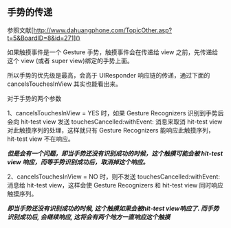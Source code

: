 ## 手势的传递

参照文献[http://www.dahuangphone.com/TopicOther.asp?t=5&BoardID=8&id=271]()

如果触摸事件是一个 Gesture 手势，触摸事件会在传递给 view 之前，先传递给这个 view (或者 super view)绑定的手势上面。

所以手势的优先级是最高，会高于 UIResponder 响应链的传递，通过下面的 cancelsTouchesInView 其实也能看出来。

对于手势的两个参数 

1、cancelsTouchesInView = YES 时，如果 Gesture Recognizers 识别到手势后会向 hit-test view 发送 touchesCancelled:withEvent: 消息来取消 hit-test view 对此触摸序列的处理，这样就只有 Gesture Recognizers 能响应此触摸序列，hit-test view 不在响应。

***但是会有一个问题，即当手势还没有识别成功的时候，这个触摸可能会被 hit-test view 响应，而等手势识别成功后，取消掉这个响应。***

2、cancelsTouchesInView = NO 时，则不发送 touchesCancelled:withEvent: 消息给 hit-test view，这样会使 Gesture Recognizers 和 hit-test view 同时响应触摸序列。

***即当手势还没有识别成功的时候, 这个触摸如果会被hit-test view响应了. 而手势识别成功后, 会继续响应, 这将会有两个地方一直响应这个触摸***
